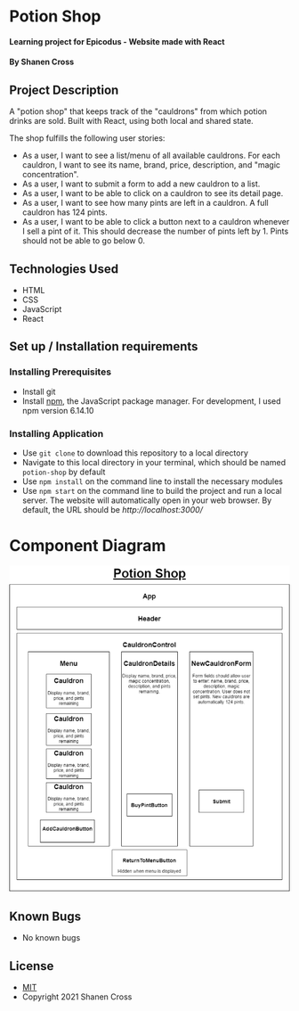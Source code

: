 # Potion Shop
#### Learning project for Epicodus - Website made with React
#### By Shanen Cross

## Project Description
A "potion shop" that keeps track of the "cauldrons" from which potion drinks are sold. Built with React, using both local and shared state.

The shop fulfills the following user stories:
* As a user, I want to see a list/menu of all available cauldrons. For each cauldron, I want to see its name, brand, price, description, and "magic concentration".
* As a user, I want to submit a form to add a new cauldron to a list.
* As a user, I want to be able to click on a cauldron to see its detail page.
* As a user, I want to see how many pints are left in a cauldron. A full cauldron has 124 pints.
* As a user, I want to be able to click a button next to a cauldron whenever I sell a pint of it. This should decrease the number of pints left by 1. Pints should not be able to go below 0.

## Technologies Used
* HTML
* CSS
* JavaScript
* React

## Set up / Installation requirements

### Installing Prerequisites
* Install git
* Install [npm](https://www.npmjs.com/), the JavaScript package manager. For development, I used npm version 6.14.10

### Installing Application
* Use ```git clone``` to download this repository to a local directory
* Navigate to this local directory in your terminal, which should be named ```potion-shop``` by default
* Use ```npm install``` on the command line to install the necessary modules
* Use ```npm start``` on the command line to build the project and run a local server. The website will automatically open in your web browser. By default, the URL should be _http://localhost:3000/_

# Component Diagram

![Component Diagram](diagrams/potion-shop.drawio.png)

## Known Bugs
* No known bugs

## License
* [MIT](LICENSE)
* Copyright 2021 Shanen Cross
